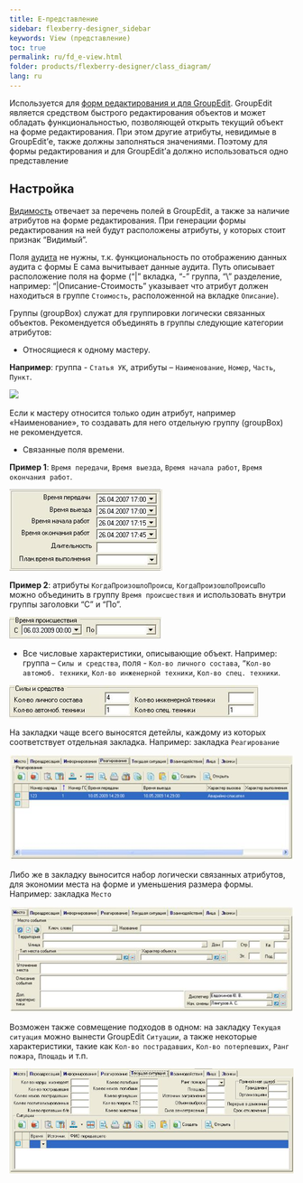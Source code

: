 ```yaml
---
title: E-представление
sidebar: flexberry-designer_sidebar
keywords: View (представление)
toc: true
permalink: ru/fd_e-view.html
folder: products/flexberry-designer/class_diagram/
lang: ru
---
```


Используется для [форм редактирования и для GroupEdit](fd_classes-with-stereotype-editform.html). GroupEdit является средством быстрого редактирования объектов и может обладать функциональностью, позволяющей открыть текущий объект на форме редактирования. При этом другие атрибуты, невидимые в GroupEdit’е, также должны заполняться значениями. Поэтому для формы редактирования и для GroupEdit’а должно использоваться одно представление

## Настройка

[Видимость](fd_hidden-properties-in-view.html) отвечает за перечень полей в GroupEdit, а также за наличие атрибутов на форме редактирования. При генерации формы редактирования на ней будут расположены атрибуты, у которых стоит признак “Видимый”.

Поля [аудита](efs_audit.html) не нужны, т.к. функциональность по отображению данных аудита с формы Е сама вычитывает данные аудита.
Путь описывает расположение поля на форме (“|” вкладка, “-” группа, “\” разделение, например: “|Описание\-Стоимость” указывает что атрибут должен находиться в группе `Стоимость`, расположенной на вкладке `Описание`).

Группы (groupBox) служат для группировки логически связанных объектов. Рекомендуется объединять в группы следующие категории атрибутов:

*	Относящиеся к одному мастеру.

**Например**: группа - `Статья УК`, атрибуты – `Наименование`, `Номер`, `Часть`, `Пункт`.

![](/images/pages/products/flexberry-designer/class-diagram/class-diagram/EView1.JPG)


Если к мастеру относится только один атрибут, например «Наименование», то создавать для него отдельную группу (groupBox) не рекомендуется.

*	 Связанные поля времени.

**Пример 1**: `Время передачи`, `Время выезда`, `Время начала работ`, `Время окончания работ`.

![](/images/pages/products/flexberry-designer/class-diagram/EView2.JPG)


**Пример 2**: атрибуты `КогдаПроизошлоПроисш`, `КогдаПроизошлоПроисшПо` можно объединить в группу `Время происшествия` и использовать внутри группы заголовки “С” и “По”.

![](/images/pages/products/flexberry-designer/class-diagram/EView3.JPG)


*	Все числовые характеристики, описывающие объект. Например: группа – `Силы и средства`, поля - `Кол-во личного состава`, `”Кол-во автомоб. техники`, `Кол-во инженерной техники`, `Кол-во спец. техники`.

![](/images/pages/products/flexberry-designer/class-diagram/EView4.JPG)


На закладки чаще всего выносятся детейлы, каждому из которых соответствует отдельная закладка. Например: закладка `Реагирование`

![](/images/pages/products/flexberry-designer/class-diagram/EView5.JPG)


Либо же в закладку выносится набор логически связанных атрибутов, для экономии места на форме и уменьшения размера формы. Например: закладка `Место`

![](/images/pages/products/flexberry-designer/class-diagram/EView6.JPG)


Возможен также совмещение подходов в одном: на закладку `Текущая ситуация` можно вынести GroupEdit `Ситуации`, а также некоторые характеристики, такие как `Кол-во пострадавших`, `Кол-во потерпевших`, `Ранг пожара`, `Площадь` и т.п.

![](/images/pages/products/flexberry-designer/class-diagram/EView7.JPG)
